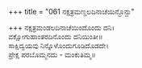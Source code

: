+++
title = "061 ನಕ್ಷತ್ರಮಣ್ಡಲದಿನಾಚೆಯಿನ್ದೊನ್ದು"

+++
ನಕ್ಷತ್ರಮಂಡಲದಿನಾಚೆಯಿಂದೊಂದು ದನಿ।  
ವಕ್ಷೋಗುಹಾಂತರದಿನೊಂದು ದನಿಯಿಂತೀ॥  
ಸಾಕ್ಷಿದ್ವಯವು ನಿನ್ನೊಳೊಂದುಗೂಡಿದೊಡದೇ।  
ಪ್ರೇಕ್ಷ ಪರಬೊಮ್ಮನದು - ಮಂಕುತಿಮ್ಮ॥  
